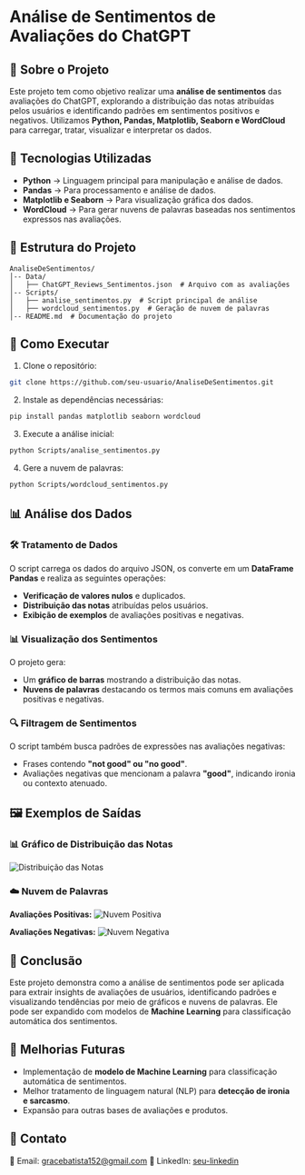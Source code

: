 # Análise de Sentimentos de Avaliações do ChatGPT

## 📌 Sobre o Projeto
Este projeto tem como objetivo realizar uma **análise de sentimentos** das avaliações do ChatGPT, explorando a distribuição das notas atribuídas pelos usuários e identificando padrões em sentimentos positivos e negativos. Utilizamos **Python, Pandas, Matplotlib, Seaborn e WordCloud** para carregar, tratar, visualizar e interpretar os dados.

## 🔧 Tecnologias Utilizadas
- **Python** → Linguagem principal para manipulação e análise de dados.
- **Pandas** → Para processamento e análise de dados.
- **Matplotlib e Seaborn** → Para visualização gráfica dos dados.
- **WordCloud** → Para gerar nuvens de palavras baseadas nos sentimentos expressos nas avaliações.

## 📂 Estrutura do Projeto
```
AnaliseDeSentimentos/
│-- Data/
│   ├── ChatGPT_Reviews_Sentimentos.json  # Arquivo com as avaliações
│-- Scripts/
│   ├── analise_sentimentos.py  # Script principal de análise
│   ├── wordcloud_sentimentos.py  # Geração de nuvem de palavras
│-- README.md  # Documentação do projeto
```

## 🚀 Como Executar
1. Clone o repositório:
```bash
git clone https://github.com/seu-usuario/AnaliseDeSentimentos.git
```
2. Instale as dependências necessárias:
```bash
pip install pandas matplotlib seaborn wordcloud
```
3. Execute a análise inicial:
```bash
python Scripts/analise_sentimentos.py
```
4. Gere a nuvem de palavras:
```bash
python Scripts/wordcloud_sentimentos.py
```

## 📊 Análise dos Dados
### 🛠️ Tratamento de Dados
O script carrega os dados do arquivo JSON, os converte em um **DataFrame Pandas** e realiza as seguintes operações:
- **Verificação de valores nulos** e duplicados.
- **Distribuição das notas** atribuídas pelos usuários.
- **Exibição de exemplos** de avaliações positivas e negativas.

### 📊 Visualização dos Sentimentos
O projeto gera:
- Um **gráfico de barras** mostrando a distribuição das notas.
- **Nuvens de palavras** destacando os termos mais comuns em avaliações positivas e negativas.

### 🔍 Filtragem de Sentimentos
O script também busca padrões de expressões nas avaliações negativas:
- Frases contendo **"not good" ou "no good"**.
- Avaliações negativas que mencionam a palavra **"good"**, indicando ironia ou contexto atenuado.

## 🖼️ Exemplos de Saídas
### 📊 Gráfico de Distribuição das Notas
![Distribuição das Notas](https://github.com/seu-usuario/AnaliseDeSentimentos/blob/main/assets/distribuicao_notas.png)

### ☁️ Nuvem de Palavras
**Avaliações Positivas:**
![Nuvem Positiva](https://github.com/seu-usuario/AnaliseDeSentimentos/blob/main/assets/nuvem_positiva.png)

**Avaliações Negativas:**
![Nuvem Negativa](https://github.com/seu-usuario/AnaliseDeSentimentos/blob/main/assets/nuvem_negativa.png)

## 📝 Conclusão
Este projeto demonstra como a análise de sentimentos pode ser aplicada para extrair insights de avaliações de usuários, identificando padrões e visualizando tendências por meio de gráficos e nuvens de palavras. Ele pode ser expandido com modelos de **Machine Learning** para classificação automática dos sentimentos.

## 📌 Melhorias Futuras
- Implementação de **modelo de Machine Learning** para classificação automática de sentimentos.
- Melhor tratamento de linguagem natural (NLP) para **detecção de ironia e sarcasmo**.
- Expansão para outras bases de avaliações e produtos.

## 📩 Contato
📧 Email: gracebatista152@gmail.com
🔗 LinkedIn: [seu-linkedin](https://www.linkedin.com/in/grace-garces-103174210/)

